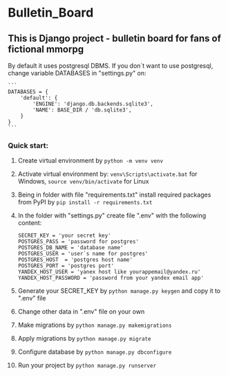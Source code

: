 # Bulletin_Board
## This is Django project - bulletin board for fans of fictional mmorpg

By default it uses postgresql DBMS. If you don`t want to use postgresql, change variable DATABASES in "settings.py" on:

    ```
    DATABASES = {
        'default': {
            'ENGINE': 'django.db.backends.sqlite3',
            'NAME': BASE_DIR / 'db.sqlite3',
        }
    }
    ```

### Quick start:
1. Create virtual environment by `python -m venv venv`

2. Activate virtual environment by: `venv\Scripts\activate.bat` for Windows, `source venv/bin/activate` for Linux

3. Being in folder with file "requirements.txt" install required packages from PyPI by
   `pip install -r requirements.txt`

4. In the folder with "settings.py" create file ".env" with the following content:
    ```
    SECRET_KEY = 'your secret key'
    POSTGRES_PASS = 'password for postgres'
    POSTGRES_DB_NAME = 'database name'
    POSTGRES_USER = 'user`s name for postgres'
    POSTGRES_HOST  = 'postgres host name'
    POSTGRES_PORT = 'postgres port'
    YANDEX_HOST_USER = 'yanex host like yourappemail@yandex.ru'
    YANDEX_HOST_PASSWORD = 'password from your yandex email app'
    ```

5. Generate your SECRET_KEY by `python manage.py keygen` and copy it to ".env" file

6. Change other data in ".env" file on your own

7. Make migrations by `python manage.py makemigrations`

8. Apply migrations by `python manage.py migrate`

9. Configure database by `python manage.py dbconfigure`

10. Run your project by `python manage.py runserver`
